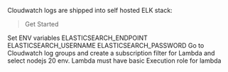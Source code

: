 Cloudwatch logs are shipped into self hosted ELK stack:
>Get Started

Set ENV variables ELASTICSEARCH_ENDPOINT ELASTICSEARCH_USERNAME ELASTICSEARCH_PASSWORD
Go to Cloudwatch log groups and create a subscription filter for Lambda and select nodejs 20 env.
Lambda must have basic Execution role for lambda

